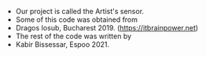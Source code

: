 * Our project is called the Artist's sensor.
* Some of this code was obtained from  
* Dragos Iosub, Bucharest 2019. (https://itbrainpower.net)
* The rest of the code was written by 
* Kabir Bissessar, Espoo 2021.
